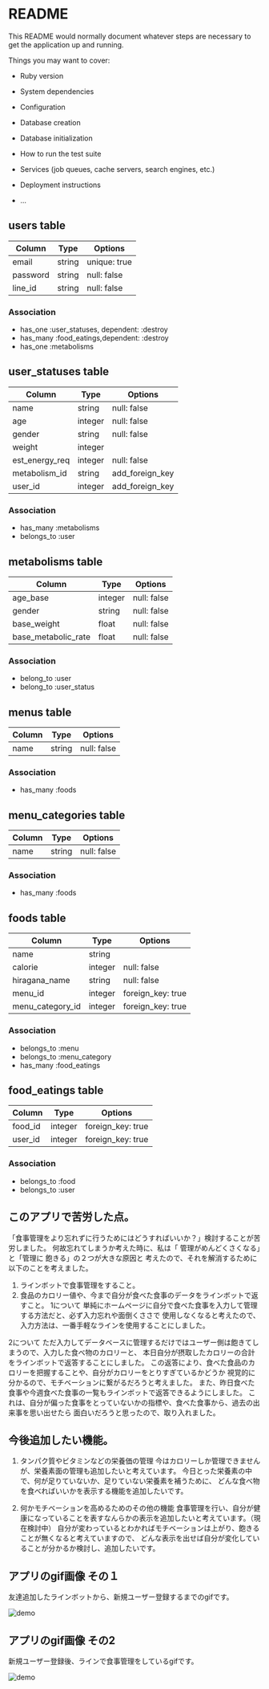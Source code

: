 # README

This README would normally document whatever steps are necessary to get the
application up and running.

Things you may want to cover:

* Ruby version

* System dependencies

* Configuration

* Database creation

* Database initialization

* How to run the test suite

* Services (job queues, cache servers, search engines, etc.)

* Deployment instructions

* ...
## users table

|Column|Type|Options|
|------|----|-------|
|email|string|unique: true|
|password|string|null: false|
|line_id|string|null: false|

### Association
- has_one :user_statuses, dependent: :destroy
- has_many :food_eatings,dependent: :destroy
- has_one :metabolisms

## user_statuses table

|Column|Type|Options|
|------|----|-------|
|name|string|null: false|
|age|integer|null: false|
|gender|string|null: false|
|weight|integer|
|est_energy_req|integer|null: false|
|metabolism_id|string|add_foreign_key|null: false|
|user_id|integer|add_foreign_key|null: false|

### Association
- has_many :metabolisms
- belongs_to :user

## metabolisms table

|Column|Type|Options|
|------|----|-------|
|age_base|integer|null: false|
|gender|string|null: false|
|base_weight|float|null: false|
|base_metabolic_rate|float|null: false|

### Association
- belong_to :user
- belong_to :user_status

## menus table

|Column|Type|Options|
|------|----|-------|
|name|string|null: false|

### Association
- has_many :foods

## menu_categories table

|Column|Type|Options|
|------|----|-------|
|name|string|null: false|

### Association
- has_many :foods

## foods table

|Column|Type|Options|
|------|----|-------|
|name|string|
|calorie|integer|null: false|
|hiragana_name|string|null: false|
|menu_id|integer|foreign_key: true|null: false|
|menu_category_id|integer|foreign_key: true|null: false|


### Association
- belongs_to :menu
- belongs_to :menu_category
- has_many :food_eatings

## food_eatings table

|Column|Type|Options|
|------|----|-------|
|food_id|integer|foreign_key: true|null: false|
|user_id|integer|foreign_key: true|null: false|

### Association
- belongs_to :food
- belongs_to :user

## このアプリで苦労した点。
「食事管理をより忘れずに行うためにはどうすればいいか？」検討することが苦労しました。
何故忘れてしまうか考えた時に、私は「 管理がめんどくさくなる」と「管理に 飽きる」の２つが大きな原因と
考えたので、それを解消するために以下のことを考えました。
 1. ラインボットで食事管理をすること。
 2. 食品のカロリー値や、今まで自分が食べた食事のデータをラインボットで返すこと。
1について
 単純にホームページに自分で食べた食事を入力して管理する方法だと、必ず入力忘れや面倒くささで
使用しなくなると考えたので、入力方法は、一番手軽なラインを使用することにしました。

2について
 ただ入力してデータベースに管理するだけではユーザー側は飽きてしまうので、入力した食べ物のカロリーと、
本日自分が摂取したカロリーの合計をラインボットで返答することにしました。
この返答により、食べた食品のカロリーを把握することや、自分がカロリーをとりすぎているかどうか
視覚的に分かるので、モチベーションに繋がるだろうと考えました。
また、昨日食べた食事や今週食べた食事の一覧もラインボットで返答できるようにしました。
これは、自分が偏った食事をとっていないかの指標や、食べた食事から、過去の出来事を思い出せたら
面白いだろうと思ったので、取り入れました。

## 今後追加したい機能。
1. タンパク質やビタミンなどの栄養価の管理
 今はカロリーしか管理できませんが、栄養素面の管理も追加したいと考えています。
 今日とった栄養素の中で、何が足りていないか、足りていない栄養素を補うために、
 どんな食べ物を食べればいいかを表示する機能を追加したいです。

2. 何かモチベーションを高めるためのその他の機能
 食事管理を行い、自分が健康になっていることを表すなんらかの表示を追加したいと考えています。（現在検討中）
 自分が変わっているとわかればモチベーションは上がり、飽きることが無くなると考えていますので、
 どんな表示を出せば自分が変化していることが分かるか検討し、追加したいです。

## アプリのgif画像 その１
友達追加したラインボットから、新規ユーザー登録するまでのgifです。

![demo](https://raw.github.com/wiki/YusakuMatama/food_manage_appli/images/line1-min.gif)

## アプリのgif画像 その2
新規ユーザー登録後、ラインで食事管理をしているgifです。

![demo](https://raw.github.com/wiki/YusakuMatama/food_manage_appli/images/line2-min.gif)